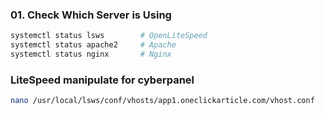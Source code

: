 ### 01. Check Which Server is Using
```bash
systemctl status lsws        # OpenLiteSpeed
systemctl status apache2     # Apache
systemctl status nginx       # Nginx
```
### LiteSpeed manipulate for cyberpanel
```bash
nano /usr/local/lsws/conf/vhosts/app1.oneclickarticle.com/vhost.conf
```



